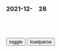 ### 2021-12-　28

```note
```

<table id="tbc" style="white-space:pre-wrap">
</table>
<button onclick="toggleb()">toggle</button>
<button onclick="loadparse()">loadparse</button>
<br>
<!-- 🌸<br>🍅-　-🍑<hr>🍀 -->
<pre>
<textarea rows="30" cols="100" style="display: none" id="tar">

<font size="2"><b>
魏王武承嗣：则天亲侄，大周开国功臣，图谋太子位失利，郁闷而死</b></font><br>
https://mbd.baidu.com/newspage/data/landingsuper?context=%7B%22nid%22%3A%22news_9854445686246661023%22%7D&n_type=-1&p_from=-1

<font size="1" style="color:#DCDCDC"><b>2021/12/29 下午12:57:37</b></font><br>

<font size="2"><b>
种族歧视多严重？就算变成丧尸，我都不稀罕咬黑人,搞笑,恶搞整蛊,好看视频</b></font><br>
https://haokan.baidu.com/v?vid=10459823072578007706&sfrom=baidu-feed

<font size="1" style="color:#DCDCDC"><b>2021/12/29 上午11:39:33</b></font><br>

<font size="2"><b>
庄子·内篇·齐物论_古诗文网</b></font><br>
https://so.gushiwen.cn/guwen/bookv_3255.aspx

　　既使我与若辩矣，若胜我，我不若胜，若果是也？我果非也邪？我胜若，若不吾胜，我果是也？而果非也邪？其或是也？其或非也邪？其俱是也？其俱非也邪？我与若不能相知也。则人固受其黮暗，吾谁使正之？

倘使我和你展开辩论，你胜了我，我没有胜你，那么，你果真对，我果真错吗？我胜了你，你没有胜我，我果真对，你果真错吗？难道我们两人有谁是正确的，有谁是不正确的吗？难道我们两人都是正确的，或都是不正确的吗？我和你都无从知道，而世人原本也都承受着蒙昧与晦暗，我们又能让谁作出正确的裁定？

<font size="1" style="color:#DCDCDC"><b>2021/12/29 上午11:29:07</b></font><br>

<font size="2"><b>
关于“眯眯眼”事件的反思，《庄子》：不要让“偏好”，成了标准</b></font><br>
https://mbd.baidu.com/newspage/data/landingsuper?context=%7B%22nid%22%3A%22news_9627737525314624798%22%7D&n_type=-1&p_from=-1

人心中的成见是一座大山，
任你怎么努力都休想搬动。
https://pics7.baidu.com/feed/cdbf6c81800a19d8cf37ae1146c32782a61e46b4.jpeg?token=1c43f3c372bb8a10af4b1aa07b2082e6/.jpg

<font size="1" style="color:#DCDCDC"><b>2021/12/29 上午11:23:29</b></font><br>

<font size="2"><b>
为什么怀念mz席，因为越来越多的年轻人已经觉醒</b></font><br>
https://view.inews.qq.com/a/20211226A049O800

出处存疑

你太高看他们了，他们懂得什么是资本主义吗？最多是倒退回半封建半殖m地sh去了。
资本主义是靠侵略和掠夺别的gj的财富而积累资本资产的，而搞修正主义的走资派们敢于侵略谁呀，不被侵略就阿弥陀佛了，他们只能是联合帝国主义gj，剥削和压迫本m族广大的rm百x，或者贱卖自己gj的资源以满足自己那贪得无厌的私利。
对外软弱妥协，对内重拳出击。最可怕的不仅是g内资本家如此，队伍内部的很多蛀虫也同样如此，两者相互勾结合二为一，趴在整个sh身上敲骨吸髓。

也不知道从什么时候开始，一个个大买办从原来缩躲的阴暗处，公然跳出来，光明正大的再次骑到rm的脖子上。

那条追求公平正义的征途，mz席生前没有走完，以后年轻人们会接着走下去。

怀念mz席，就是要从mz席领导亿万zgrm改天换地的伟大g命实践中汲取信心、勇气和力量，学到理论、经验和方法，然后身体力行，去建立一个没有人剥削人、人压迫人的新世界！

天下者我们的天下，gj者我们的gj，sh者我们的sh。我们不说谁说？我们不干谁干？

呐喊声仍犹在耳。
全世界无产者联合起来！

<font size="1" style="color:#DCDCDC"><b>2021/12/29 上午11:15:49</b></font><br>

<font size="2"><b>
《雄狮少年》为我们诠释了什么叫“黄四郎式傲慢”</b></font><br>
https://mbd.baidu.com/newspage/data/landingsuper?context=%7B%22nid%22%3A%22news_8890739459604598128%22%7D&n_type=-1&p_from=-1

你家对面住着武大武二两兄弟。武大郎是矮个子，被人嘲讽为“三寸丁谷树皮”，武二郎身高九尺，能用拳头打死老虎。然后你顶着大红花，上人家门口敲锣打鼓，科普谷树皮的72种药用价值，还自以为是讨好了人家的兄弟。你猜武二郎会不会出来揍你？

他们当了太久的黄四郎，总以为按一按脑袋，大家就把真金白银交上来了。

黄四郎老爷除了鱼肉乡里之外，还要把人卖到美国修铁路，

你要是顺着他们的话说，直接就输了。如果你真想把黄四郎和胡百、胡千、胡万们一波带走，就一定不能掉进他们的坑里。

拥有造梗能力的写手，相当于拥有舆l场上的核武器，以及自媒体界的屠龙刀。虽然他们自己的内容力量微薄，但可以用梗诱发二次创作，从而让大z通通参与进来，形成高效裂变的结果。这种途径，无疑是摧毁黄四郎的最边界方式。

不信你把《雄狮少年》和苏联笑话结合一把，然后让段子手们发出去。黄老爷不接招就是理亏，他们但凡接招，我们也照样可以把各式各样的帽子，给他们原样扣回去。

<font size="1" style="color:#DCDCDC"><b>2021/12/29 上午11:08:34</b></font><br>

<font size="2"><b>
法国继续严打：至少99座清z寺遭调查，其中21座已关闭</b></font><br>
https://mbd.baidu.com/newspage/data/landingsuper?context=%7B%22nid%22%3A%22news_8641589987309201279%22%7D&n_type=-1&p_from=-1

<font size="1" style="color:#DCDCDC"><b>2021/12/29 上午10:33:23</b></font><br>

<font size="2"><b>
我这么差劲，你怎么还愿意跟我一辈子,音乐,流行音乐,好看视频</b></font><br>
https://haokan.baidu.com/v?vid=12864108187317378721&sfrom=baidu-feed

我来和你解释一下这里的规矩：首先是我，然后是狗，然后是鸡，最后才是你。

我们就好像一双落单的袜子。

德艺双却
男人都是说着最狠的话，坐着最温柔的事

gotta have you
https://music.163.com/#/song?id=462587575

<font size="1" style="color:#DCDCDC"><b>2021/12/29 上午10:30:05</b></font><br>

<font size="2"><b>
电影《彩绘心天地》 - 简书</b></font><br>
https://www.jianshu.com/p/e226674ec840?utm_campaign=haruki

莫娣总喜欢画画，她说该有个纱窗，埃弗里特马上反驳我们不需要纱窗。我一天工作14个小时，不是给你装纱窗的。可第二天他就给莫娣安好了纱窗（他是一个口是心非的人）。

<font size="1" style="color:#DCDCDC"><b>2022/1/13 下午2:01:59</b></font><br>

<font size="2"><b>
《彩绘心天地》愿平凡的一生如你所愿</b></font><br>
https://baijiahao.baidu.com/s?id=1646805720686333931&wfr=spider&for=pc

在这个家里，我排第一，狗排第二，鸡排第三，你排最后。

<font size="1" style="color:#DCDCDC"><b>2021/12/29 上午10:36:16</b></font><br>

<font size="2"><b>
邪不压正：不能说是毫无关系，只能说是一模一样，太搞笑了,影视,历史片,好看视频</b></font><br>
https://haokan.baidu.com/v?vid=11604674148292613476&sfrom=baidu-feed

哎呀，太像了，一看就是亲孙子。a龖龖囗

<font size="1" style="color:#DCDCDC"><b>2021/12/29 上午10:28:51</b></font><br>

<font size="2"><b>
“蜥蜴人”伪装被拆穿？那个统治20亿人的国王，当选全美年度恶人</b></font><br>
https://mbd.baidu.com/newspage/data/landingsuper?context=%7B%22nid%22%3A%22news_9285154973687291431%22%7D&n_type=-1&p_from=-1

接下来发生的一件事，彻底坐实了扎克伯格“插刀教教主”的名号。

小扎结识了投资家肖恩·帕克后，逐渐削弱萨维林的影响力，后来还用了增发股票的方法，把萨维林的股份稀释到10%。

事后，小扎又把肖恩一脚踢开，一套组合拳打下来之后，已经没有人能撼动他在脸书内部的地位了。所以说，世人对小扎多有误解，本以为是个只懂技术的IT男，其实是合纵连横的q术专家。

此外，小扎还自封为“zg好女婿”，老婆是h裔，夫妻俩都热爱zg文化；“苦练”h语，在清华大学演讲时坚持用z文互动；在雾霾笼罩下的天a门广场晨跑。

而所谓的慈善事业，只不过是避税工具而已。他口中99%的股份，全都捐给自家基金会了，不仅没有失去公司的控制权，还省下了一大笔税务。

他可以为了打压Tiktok，和特朗普勾勾搭搭，也可以在川宝落败后，立马划清界限，反手一招就是封禁账号。用特朗普的话说就是，小扎这人忒不地道，原先经常去白宫拍马屁，现在又跟风背叛他，

两面三刀，侵犯隐私，操纵信息，干涉z务…

正如脸书的一位美国用户所说，“扎克伯格的表现，深刻地诠释了为什么其他gj都讨厌美国人”。

<font size="1" style="color:#DCDCDC"><b>2021/12/29 上午10:16:31</b></font><br>

<font size="2"><b>
香g已回归24年，这顶来自英国的假发戴着还有何意义？何不脱掉它</b></font><br>
https://mbd.baidu.com/newspage/data/landingsuper?context=%7B%22nid%22%3A%22news_9700246739475298255%22%7D&n_type=-1&p_from=-1

国王得了病，除了丑，总是要想办法弥补一下子。毕竟，制定规则的人真的可以为所欲为。为了掩盖自己的秃头，理查二世便开始在英国推广假发。

<font size="1" style="color:#DCDCDC"><b>2021/12/29 上午9:57:12</b></font><br>

<font size="2"><b>
车臣l导人：只要获得授q，我让乌克兰并入俄罗斯</b></font><br>
https://mbd.baidu.com/newspage/data/landingsuper?context=%7B%22nid%22%3A%22news_9778230490881774217%22%7D&n_type=-1&p_from=-1

<font size="1" style="color:#DCDCDC"><b>2021/12/29 上午9:53:15</b></font><br>

<font size="2"><b>
目瞪口呆！上帝也开始用大数据了……</b></font><br>
https://mbd.baidu.com/newspage/data/landingsuper?context=%7B%22nid%22%3A%22news_8817010857012477365%22%7D&n_type=-1&p_from=-1

这些教堂之所以这么积极地使用Gloo的服务，是因为他们发现很多人在生活遇到困难时，更有可能会接受宗教组织的宣传，因此挖掘出自己社区里那些最近不太如意的人，就可以对他们定向传教了。

<font size="1" style="color:#DCDCDC"><b>2021/12/29 上午9:50:46</b></font><br>

</textarea>
</pre>
<!-- 🍀<br>🍑-　-🍅<hr>🌸 -->

```tip
```

<script src="https://cdn.jsdelivr.net/npm/jquery@3.5.1/dist/jquery.min.js"></script>

<link rel="stylesheet" href="https://cdn.jsdelivr.net/gh/fancyapps/fancybox@3.5.7/dist/jquery.fancybox.min.css" />
<script src="https://cdn.jsdelivr.net/gh/fancyapps/fancybox@3.5.7/dist/jquery.fancybox.min.js"></script>

<script type="text/javascript">

var __urlRegex = /(\b(https?|ftp|file):\/\/[-A-Z0-9+&@#\/%?=~_|!:,.;]*[-A-Z0-9+&@#\/%=~_|])/ig;
var __imgRegex = /\.(?:jpe?g|gif|png)$/i;

loadparse();

function parseURL($string){

    var exp = __urlRegex;
    return $string.replace(exp,function(match){
            __imgRegex.lastIndex=0;
            if(__imgRegex.test(match)){
                return '<a data-fancybox="gallery" href="' + match.replace("/p=700", "")
                 + '"><img src="' + match.replace("/p=700", "/p=160x200")+'" width="64"></a>';
            }
            else{
                return '<a href="' + match + '" target="_blank">' + match + '</a>';
            }
        }
    );
}

function loadparse() {
  tbc.innerHTML = parseURL(tar.value);
}

function toggleb() {
  var x = document.getElementById("tar");
  if (x.style.display === "none") {
    x.style.display = "";
  } else {
    x.style.display = "none";
  }
}

</script>
